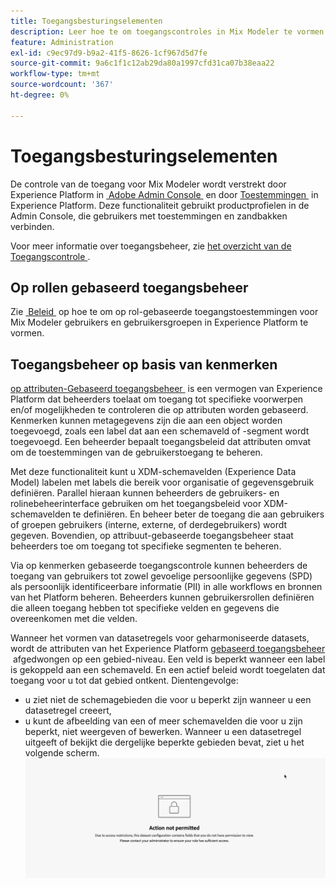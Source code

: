 ```yaml
---
title: Toegangsbesturingselementen
description: Leer hoe te om toegangscontroles in Mix Modeler te vormen.
feature: Administration
exl-id: c9ec97d9-b9a2-41f5-8626-1cf967d5d7fe
source-git-commit: 9a6c1f1c12ab29da80a1997cfd31ca07b38eaa22
workflow-type: tm+mt
source-wordcount: '367'
ht-degree: 0%

---
```


# Toegangsbesturingselementen

De controle van de toegang voor Mix Modeler wordt verstrekt door Experience Platform in [&#x200B; Adobe Admin Console &#x200B;](https://adminconsole.adobe.com/) en door [&#x200B; Toestemmingen &#x200B;](https://experienceleague.adobe.com/nl/docs/experience-platform/access-control/home#platform-permissions) in Experience Platform. Deze functionaliteit gebruikt productprofielen in de Admin Console, die gebruikers met toestemmingen en zandbakken verbinden.

Voor meer informatie over toegangsbeheer, zie [&#x200B; het overzicht van de Toegangscontrole &#x200B;](https://experienceleague.adobe.com/nl/docs/experience-platform/access-control/home).

## Op rollen gebaseerd toegangsbeheer

Zie [&#x200B; Beleid &#x200B;](../main-guide/administration.md) op hoe te om op rol-gebaseerde toegangstoestemmingen voor Mix Modeler gebruikers en gebruikersgroepen in Experience Platform te vormen.

## Toegangsbeheer op basis van kenmerken

[&#x200B; op attributen-Gebaseerd toegangsbeheer &#x200B;](https://experienceleague.adobe.com/nl/docs/experience-platform/access-control/abac/overview) is een vermogen van Experience Platform dat beheerders toelaat om toegang tot specifieke voorwerpen en/of mogelijkheden te controleren die op attributen worden gebaseerd. Kenmerken kunnen metagegevens zijn die aan een object worden toegevoegd, zoals een label dat aan een schemaveld of -segment wordt toegevoegd. Een beheerder bepaalt toegangsbeleid dat attributen omvat om de toestemmingen van de gebruikerstoegang te beheren.

Met deze functionaliteit kunt u XDM-schemavelden (Experience Data Model) labelen met labels die bereik voor organisatie of gegevensgebruik definiëren. Parallel hieraan kunnen beheerders de gebruikers- en rolinebeheerinterface gebruiken om het toegangsbeleid voor XDM-schemavelden te definiëren. En beheer beter de toegang die aan gebruikers of groepen gebruikers (interne, externe, of derdegebruikers) wordt gegeven. Bovendien, op attribuut-gebaseerde toegangsbeheer staat beheerders toe om toegang tot specifieke segmenten te beheren.

Via op kenmerken gebaseerde toegangscontrole kunnen beheerders de toegang van gebruikers tot zowel gevoelige persoonlijke gegevens (SPD) als persoonlijk identificeerbare informatie (PII) in alle workflows en bronnen van het Platform beheren. Beheerders kunnen gebruikersrollen definiëren die alleen toegang hebben tot specifieke velden en gegevens die overeenkomen met die velden.

Wanneer het vormen van datasetregels voor geharmoniseerde datasets, wordt de attributen van het Experience Platform [&#x200B; gebaseerd toegangsbeheer &#x200B;](https://experienceleague.adobe.com/nl/docs/experience-platform/access-control/abac/overview) afgedwongen op een gebied-niveau. Een veld is beperkt wanneer een label is gekoppeld aan een schemaveld. En een actief beleid wordt toegelaten dat toegang voor u tot dat gebied ontkent. Dientengevolge:

* u ziet niet de schemagebieden die voor u beperkt zijn wanneer u een datasetregel creeert,
* u kunt de afbeelding van een of meer schemavelden die voor u zijn beperkt, niet weergeven of bewerken. Wanneer u een datasetregel uitgeeft of bekijkt die dergelijke beperkte gebieden bevat, ziet u het volgende scherm.
  ![&#x200B; Actie niet toegestaan &#x200B;](/help/assets/action-not-permitted.png)
